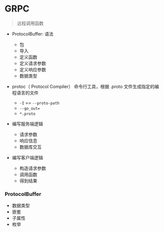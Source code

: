 # GRPC

> 远程调用函数


- ProtocolBuffer: 语法
    - 包
    - 导入
    - 定义函数
    - 定义请求参数
    - 定义响应参数
    - 数据类型
- protoc（ Protocol Compiler） 命令行工具，根据 .proto 文件生成指定的编程语言的文件
    - `-I` == `--proto-path`
    - `--go_out=`
    - `*.proto`

- 编写服务端逻辑
    - 请求参数
    - 响应信息
    - 数据库交互
- 编写客户端逻辑
    - 构造请求参数
    - 调用函数
    - 得到结果



### ProtocolBuffer

- 数据类型
- 嵌套
- 子属性
- 枚举
